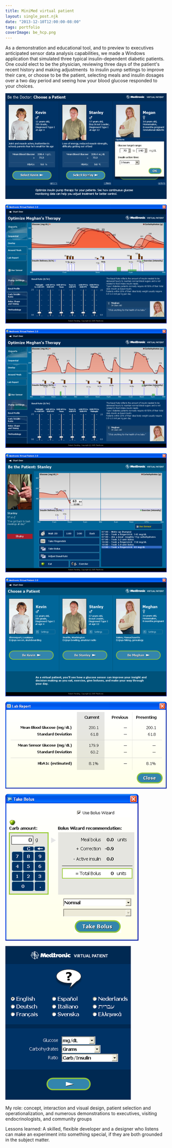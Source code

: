 ```yaml
---
title: MiniMed virtual patient
layout: single_post.njk
date: "2013-12-10T12:00:00-08:00"
tags: portfolio
coverImage: be_hcp.png
---
```

As a demonstration and educational tool, and to preview to executives anticipated sensor data analysis capabilities, we made a Windows application that simulated three typical insulin-dependent diabetic patients. One could elect to be the physician, reviewing three days of the patient's recent history and making adjustments  to insulin pump settings to improve their care, or choose to be the patient, selecting meals and insulin dosages over a two day period and seeing how your blood glucose responded to your choices.

![](/assets/images/2022/12/choose_patient_hcp_options.png)

![](/assets/images/2022/12/be_hcp_overlay.png)

![](/assets/images/2022/12/be_hcp.png)

![](/assets/images/2022/12/be_patient.png)

![](/assets/images/2022/12/choose_patient_patient.png)

![](/assets/images/2022/12/lab_report.png)

![](/assets/images/2022/12/bolus_wizard.png)

![](/assets/images/2022/12/choose_language.png)

My role: concept, interaction and visual design, patient selection and operationalization, and numerous demonstrations to executives, visiting endocrinologists, and community groups

Lessons learned: A skilled, flexible developer and a designer who listens can make an experiment into something special, if they are both grounded in the subject matter.
